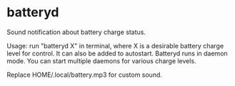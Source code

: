 batteryd
========
Sound notification about battery charge status.

Usage: run "batteryd X" in terminal, where X is a desirable battery charge level for control.
It can also be added to autostart.
Batteryd runs in daemon mode.
You can start multiple daemons for various charge levels.

Replace HOME/.local/battery.mp3 for custom sound.
